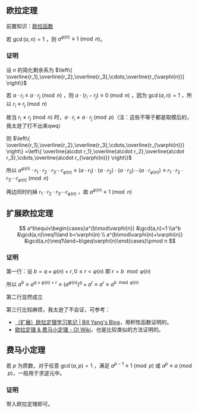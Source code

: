 ## 欧拉定理

前置知识：[欧拉函数](https://oi-wiki.org/math/number-theory/euler/)

若 $\gcd(a,n)=1$ ，则 $a^{\varphi(n)}\equiv 1\pmod n$。

### 证明

设 $n$ 的简化剩余系为 $\left\{ \overline{r_1},\overline{r_2},\overline{r_3},\cdots,\overline{r_{\varphi(n)}} \right\}$

若 $a\cdot r_i\equiv a\cdot r_j\pmod n$ ，则 $a\cdot(r_i-r_j)\equiv 0 \pmod n$ ，因为 $\gcd(a,n)=1$ ，所以 $r_i\equiv r_j\pmod n$

故当 $r_i\ne r_j\pmod n$ 时，$a\cdot r_i\ne a\cdot r_j\pmod p$（注：这些不等于都是取模后的，我太逊了打不出来qwq）

则 $\left\{ \overline{r_1},\overline{r_2},\overline{r_3},\cdots,\overline{r_{\varphi(n)}} \right\} =\left\{ \overline{a\cdot r_1},\overline{a\cdot r_2},\overline{a\cdot r_3},\cdots,\overline{a\cdot r_{\varphi(n)}} \right\}$

所以 $a^{\varphi(n)}\cdot r_1\cdot r_2\cdot r_3\cdots r_{\varphi(n)}\equiv (a\cdot r_1)\cdot(a\cdot r_2)\cdot(a\cdot r_3)\cdots(a\cdot r_{\varphi(n)})\equiv r_1\cdot r_2\cdot r_3\cdots r_{\varphi(n)}\pmod n$

两边同时约掉 $r_1\cdot r_2\cdot r_3\cdots r_{\varphi(n)}$ ，故 $a^{\varphi(n)}\equiv 1\pmod n$

## 扩展欧拉定理

$$
a^b\equiv\begin{cases}a^{b\mod\varphi(n)} &\gcd(a,n)=1 \\a^b &\gcd(a,n)\neq1\land b<\varphi(n) \\ a^{b\mod\varphi(n)+\varphi(n)} &\gcd(a,n)\neq1\land~b\geq\varphi(n)\end{cases}\pmod n
$$

### 证明

第一行：设 $b=q\times\varphi(n)+r,0\le r<\varphi(n)$ 即 $r=b\mod \varphi(n)$

所以 $a^b\equiv a^{q\times\varphi(n)+r}\equiv (a^{\varphi(n)})^q\times a^r\equiv a^r\equiv a^{b\mod \varphi(n)}$

第二行显然成立

第三行比较麻烦，我太逊了不会证，可参考：

- [（扩展）欧拉定理学习笔记 | Bill Yang's Blog](http://blog.bill.moe/euler-theorem-notes/#证明)，用积性函数证明的。
- [欧拉定理 & 费马小定理 - OI Wiki](https://oi-wiki.org/math/number-theory/fermat/#_6)，也是比较类似的方法证明的。

## 费马小定理

若 $p$ 为质数，对于任意 $\gcd(a, p)=1$ ，满足 $a^{p-1}\equiv 1\pmod p$ 或 $a^p\equiv a\pmod p$，一般用于求逆元中。

### 证明

带入欧拉定理即可。

